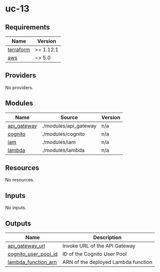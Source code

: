# uc-13
<!-- BEGIN_TF_DOCS -->
## Requirements

| Name | Version |
|------|---------|
| <a name="requirement_terraform"></a> [terraform](#requirement\_terraform) | >= 1.12.1 |
| <a name="requirement_aws"></a> [aws](#requirement\_aws) | ~> 5.0 |

## Providers

No providers.

## Modules

| Name | Source | Version |
|------|--------|---------|
| <a name="module_api_gateway"></a> [api\_gateway](#module\_api\_gateway) | ./modules/api_gateway | n/a |
| <a name="module_cognito"></a> [cognito](#module\_cognito) | ./modules/cognito | n/a |
| <a name="module_iam"></a> [iam](#module\_iam) | ./modules/iam | n/a |
| <a name="module_lambda"></a> [lambda](#module\_lambda) | ./modules/lambda | n/a |

## Resources

No resources.

## Inputs

No inputs.

## Outputs

| Name | Description |
|------|-------------|
| <a name="output_api_gateway_url"></a> [api\_gateway\_url](#output\_api\_gateway\_url) | Invoke URL of the API Gateway |
| <a name="output_cognito_user_pool_id"></a> [cognito\_user\_pool\_id](#output\_cognito\_user\_pool\_id) | ID of the Cognito User Pool |
| <a name="output_lambda_function_arn"></a> [lambda\_function\_arn](#output\_lambda\_function\_arn) | ARN of the deployed Lambda function |
<!-- END_TF_DOCS -->